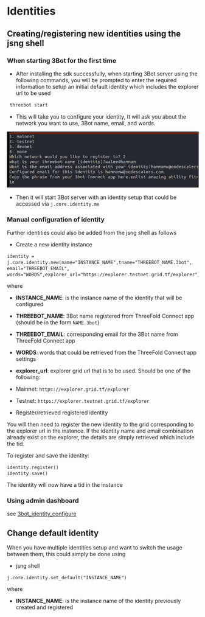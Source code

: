 # Identities

## Creating/registering new identities using the jsng shell

### When starting 3Bot for the first time

- After installing the sdk successfully, when starting 3Bot server using the following commands, you will be prompted to enter the required information to setup an initial default identity which includes the explorer url to be used
 
 ```bash
  threebot start
 ```

- This will take you to configure your identity, It will ask you about the network you want to use, 3Bot name, email, and words.
 
 ![configure](./img/identity_new.png)

- Then it will start 3Bot server with an identity setup that could be accessed via `j.core.identity.me`


### Manual configuration of identity

Further identities could also be added from the jsng shell as follows
- Create a new identity instance
```
identity = j.core.identity.new(name="INSTANCE_NAME",tname="THREEBOT_NAME.3bot", email="THREEBOT_EMAIL", words="WORDS",explorer_url="https://explorer.testnet.grid.tf/explorer")
```
where
 - **INSTANCE_NAME**: is the instance name of the identity that will be configured
 - **THREEBOT_NAME**: 3Bot name registered from ThreeFold Connect app (should be in the form `NAME.3bot`)
 - **THREEBOT_EMAIL**: corresponding email for the 3Bot name from ThreeFold Connect app 
 - **WORDS**: words that could be retrieved from the ThreeFold Connect app settings
 - **explorer_url**: explorer grid url that is to be used. Should be one of the following:
 - Mainnet: `https://explorer.grid.tf/explorer`
 - Testnet: `https://explorer.testnet.grid.tf/explorer`

- Register/retrieved registered identity

 You will then need to register the new identity to the grid corresponding to the explorer url in the instance. If the identity name and email combination already exist on the explorer, the details are simply retrieved which include the tid.

 To register and save the identity:
```
identity.register()
identity.save()
```
 The identity will now have a tid in the instance

### Using admin dashboard

see [3bot_identity_configure](3bot_identity_configure)

## Change default identity

When you have multiple identities setup and want to switch the usage between them, this could simply be done using 
- jsng shell
```
j.core.identity.set_default("INSTANCE_NAME") 
```

where

- **INSTANCE_NAME**: is the instance name of the identity previously created and registered




